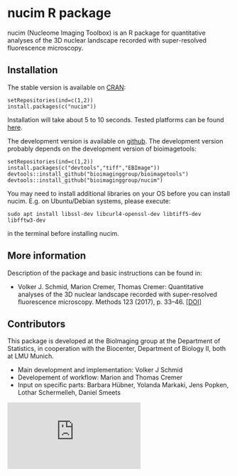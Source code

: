 # nucim R package

nucim (Nucleome Imaging Toolbox) is an R package for quantitative analyses of the 3D nuclear landscape recorded with super-resolved fluorescence microscopy.

## Installation 

The stable version is available on [CRAN](https://cran.r-project.org/):

    setRepositories(ind=c(1,2))
    install.packages(c("nucim"))

Installation will take about 5 to 10 seconds. Tested platforms can be found [here](https://cloud.r-project.org/web/checks/check_results_nucim.html).

The development version is available on [github](https://github.com/bioimaginggroup). The development version probably depends on the development version of bioimagetools:

    setRepositories(ind=c(1,2))
    install.packages(c("devtools","tiff","EBImage"))
    devtools::install_github("bioimaginggroup/bioimagetools")
    devtools::install_github("bioimaginggroup/nucim")

You may need to install additional libraries on your OS before you can install nucim. E.g. on Ubuntu/Debian systems, please execute: 

    sudo apt install libssl-dev libcurl4-openssl-dev libtiff5-dev libfftw3-dev
in the terminal before installing nucim.

## More information

Description of the package and basic instructions can be found in:

* Volker J. Schmid, Marion Cremer, Thomas Cremer: Quantitative analyses of the 3D nuclear landscape recorded with super-resolved fluorescence microscopy.
Methods 123 (2017), p. 33–46. [[DOI]](https://dx.doi.org/10.1016/j.ymeth.2017.03.013)

## Contributors

This package is developed at the BioImaging group at the Department of Statistics, in cooperation with the Biocenter, Department of Biology II, both at LMU Munich.

* Main development and implementation: Volker J Schmid
* Developement of workflow: Marion and Thomas Cremer
* Input on specific parts: Barbara Hübner, Yolanda Markaki, Jens Popken, Lothar Schermelleh, Daniel Smeets

![](http://vs.lupus.uberspace.de/count/nucim.php)